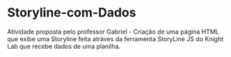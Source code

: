 # Storyline-com-Dados
Atividade proposta pelo professor Gabriel - Criação de uma página HTML que exibe uma Storyline feita atráves da ferramenta StoryLine JS do Knight Lab que recebe dados de uma planilha.
